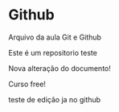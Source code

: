 # Github

Arquivo da aula Git e Github


Este é um repositorio teste


Nova alteração do documento!





Curso free!

teste de edição ja no github
